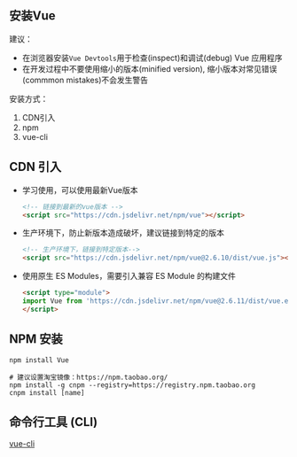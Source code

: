 
## 安装Vue

建议：
* 在浏览器安装`Vue Devtools`用于检查(inspect)和调试(debug) Vue 应用程序
* 在开发过程中不要使用缩小的版本(minified version), 缩小版本对常见错误(commmon mistakes)不会发生警告

安装方式：
1. CDN引入
2. npm
3. vue-cli

## CDN 引入
* 学习使用，可以使用最新Vue版本
    ```html
    <!-- 链接到最新的vue版本 -->
    <script src="https://cdn.jsdelivr.net/npm/vue"></script>
    ```
* 生产环境下，防止新版本造成破坏，建议链接到特定的版本
    ```html
    <!-- 生产环境下，链接到特定版本-->
    <script src="https://cdn.jsdelivr.net/npm/vue@2.6.10/dist/vue.js"></script>
    ```
* 使用原生 ES Modules，需要引入兼容 ES Module 的构建文件
    ```html
    <script type="module">
    import Vue from 'https://cdn.jsdelivr.net/npm/vue@2.6.11/dist/vue.esm.browser.js'
    </script>
    ```

## NPM 安装
```shell
npm install Vue

# 建议设置淘宝镜像：https://npm.taobao.org/
npm install -g cnpm --registry=https://registry.npm.taobao.org
cnpm install [name]
```

## 命令行工具 (CLI)
[vue-cli](https://cli.vuejs.org/)

